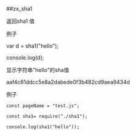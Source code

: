 ##zx_sha1

返回sha1 值

例子

var d = sha1("hello");

console.log(d);


显示字符串"hello"的sha值

aaf4c61ddcc5e8a2dabede0f3b482cd9aea9434d

例子

    const pageName = "test.js";

    const sha1= require("./sha1");

    console.log(sha1("hello"));
